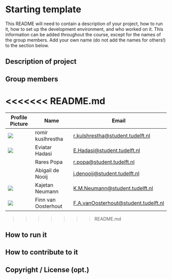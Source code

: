 # Starting template

This README will need to contain a description of your project, how to run it, how to set up the development
environment, and who worked on it.
This information can be added throughout the course, except for the names of the group members.
Add your own name (do not add the names for others!) to the section below.

## Description of project

## Group members

<<<<<<< README.md
=======
| Profile Picture                                                                                    | Name              | Email                                                                       |
|----------------------------------------------------------------------------------------------------|-------------------|-----------------------------------------------------------------------------|
| ![](https://gitlab.ewi.tudelft.nl/uploads/-/system/user/avatar/3514/avatar.png?width=48)           | romir kuslhrestha | [r.kulshrestha@student.tudelft.nl](mailto:r.kulshrestha@student.tudelft.nl) |
| ![](https://secure.gravatar.com/avatar/835d209fc42d5c37089b3937d2f3ec28?s=800&d=identicon&size=48) | Eviatar Hadasi    | E.Hadasi@student.tudelft.nl                                                 |
| ![]()                                                                                              | Rares Popa        | r.popa@student.tudelft.nl                                                   |
|                                                                                                    | Abigail de Nooij  | j.denooij@student.tudelft.nl                                                |
| ![](https://gitlab.ewi.tudelft.nl/uploads/-/system/user/avatar/5986/avatar.png?width=96) | Kajetan Neumann | K.M.Neumann@student.tudelft.nl |
| ![](https://gitlab.ewi.tudelft.nl/uploads/-/system/user/avatar/6080/avatar.png?width=48)           | Finn van Oosterhout | [F.A.vanOosterhout@student.tudelft.nl](mailto:F.A.vanOosterhout@student.tudelft.nl) |
>>>>>>> README.md
<!-- Instructions (remove once assignment has been completed -->
<!-- - Add (only!) your own name to the table above (use Markdown formatting) -->
<!-- - Mention your *student* email address -->
<!-- - Preferably add a recognizable photo, otherwise add your GitLab photo -->
<!-- - (please make sure the photos have the same size) --> 

## How to run it

## How to contribute to it

## Copyright / License (opt.)

